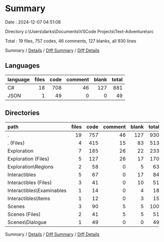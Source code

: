 # Summary

Date : 2024-12-07 04:51:08

Directory c:\\Users\\darks\\Documents\\VSCode Projects\\Text-Adventure\\src

Total : 19 files,  757 codes, 46 comments, 127 blanks, all 930 lines

Summary / [Details](details.md) / [Diff Summary](diff.md) / [Diff Details](diff-details.md)

## Languages
| language | files | code | comment | blank | total |
| :--- | ---: | ---: | ---: | ---: | ---: |
| C# | 18 | 708 | 46 | 127 | 881 |
| JSON | 1 | 49 | 0 | 0 | 49 |

## Directories
| path | files | code | comment | blank | total |
| :--- | ---: | ---: | ---: | ---: | ---: |
| . | 19 | 757 | 46 | 127 | 930 |
| . (Files) | 4 | 415 | 15 | 83 | 513 |
| Exploration | 7 | 185 | 26 | 22 | 233 |
| Exploration (Files) | 5 | 127 | 26 | 17 | 170 |
| Exploration\\Regions | 2 | 58 | 0 | 5 | 63 |
| Interactibles | 5 | 67 | 0 | 17 | 84 |
| Interactibles (Files) | 3 | 41 | 0 | 10 | 51 |
| Interactibles\\Examinables | 1 | 14 | 0 | 4 | 18 |
| Interactibles\\Items | 1 | 12 | 0 | 3 | 15 |
| Scenes | 3 | 90 | 5 | 5 | 100 |
| Scenes (Files) | 2 | 41 | 5 | 5 | 51 |
| Scenes\\Dialogue | 1 | 49 | 0 | 0 | 49 |

Summary / [Details](details.md) / [Diff Summary](diff.md) / [Diff Details](diff-details.md)